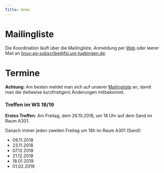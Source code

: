 ```yaml
---
Title: Home
---
```


# Mailingliste

Die Koordination läuft über die Mailingliste, Anmeldung per
[Web](https://www.fsi.uni-tuebingen.de/mailman/listinfo/linux-ag/) oder leerer
Mail an <linux-ag-subscribe@fsi.uni-tuebingen.de>.

# Termine

**Achtung:** Am besten meldet man sich auf unserer
[Mailingliste](https://www.fsi.uni-tuebingen.de/mailman/listinfo/linux-ag/) an,
damit man die (teilweise kurzfristigen) Änderungen mitbekommt.

### Treffen im WS 18/19

**Erstes Treffen**: Am Freitag, dem 26.10.2018, um 18 Uhr auf dem Sand im Raum
A301.

Danach immer jeden zweiten Freitag um 18h im Raum A301 (Sand):
- 09.11.2018
- 23.11.2018
- 07.12.2018
- 21.12.2018
- 18.01.2019
- 01.02.2019

